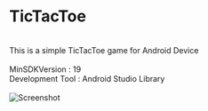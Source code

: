 # TicTacToe

</br>This is a simple TicTacToe game for Android Device
</br>
</br>MinSDKVersion : 19
</br>Development Tool : Android Studio Library
</br>
</br>
![Screenshot](https://github.com/snufflesrea/TicTacToe/blob/master/Capture.PNG)


